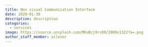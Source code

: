 ```yaml
---
title: Non visual Communication Interface
date: 2020-01-30
description: description
categories:
  - services
image: https://source.unsplash.com/MKuBzj9rcD0/2000x1322?a=.png
author_staff_member: ailever
---
```




